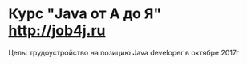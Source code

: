 # Курс "Java от А до Я" http://job4j.ru
Цель: трудоустройство на позицию Java developer в октябре 2017г
